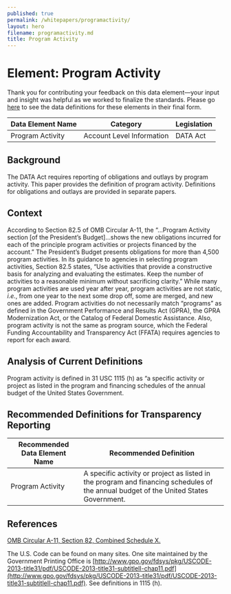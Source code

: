 ```yaml
---
published: true
permalink: /whitepapers/programactivity/
layout: hero
filename: programactivity.md
title: Program Activity
---
```


# Element: Program Activity

Thank you for contributing your feedback on this data element—your input and insight was helpful as we worked to finalize the standards. Please go [here](https://max.gov/maxportal/assets/public/offm/DataStandardsFinal.htm "Federal Spending Transparency Standards") to see the data definitions for these elements in their final form.

<table>
  <thead>
    <tr>
      <th scope ="col">Data Element Name</th>
      <th scope ="col">Category</th>
      <th scope="col">Legislation</th>
    </tr>
  </thead>
  <tr>
    <td>Program Activity</td>
    <td>Account Level Information</td>
    <td>DATA Act</td>
  </tr>
</table>

## Background

The DATA Act requires reporting of obligations and outlays by program activity.  This paper provides the definition of program activity.  Definitions for obligations and outlays are provided in separate papers.

## Context

According to Section 82.5 of OMB Circular A-11, the “…Program Activity section [of the President’s Budget]…shows the new obligations incurred for each of the principle program activities or projects financed by the account.”  The President’s Budget presents obligations for more than 4,500 program activities.  In its guidance to agencies in selecting program activities, Section 82.5 states, “Use activities that provide a constructive basis for analyzing and evaluating the estimates. Keep the number of activities to a reasonable minimum without sacrificing clarity.”  While many program activities are used year after year, program activities are not static, *i.e.*, from one year to the next some drop off, some are merged, and new ones are added.
Program activities do not necessarily match “programs” as defined in the Government Performance and Results Act (GPRA), the GPRA Modernization Act, or the Catalog of Federal Domestic Assistance.  Also, program activity is not the same as program source, which the Federal Funding Accountability and Transparency Act (FFATA) requires agencies to report for each award.

## Analysis of Current Definitions

Program activity is defined in 31 USC 1115 (h) as “a specific activity or project as listed in the program and financing schedules of the annual budget of the United States Government.

## Recommended Definitions for Transparency Reporting

<table>
  <thead>
    <tr>
      <th scope="col">Recommended Data Element Name</th>
      <th scope="col">Recommended Definition</th>
    </tr>
  </thead>
  <tr>
    <td>Program Activity</td>
    <td>A specific activity or project as listed in the program and financing schedules of the annual budget of the United States Government.</td>
  </tr>
</table>

## References

[OMB Circular A-11, Section 82, Combined Schedule X.](https://www.whitehouse.gov/sites/default/files/omb/assets/a11_current_year/s82.pdf)

The U.S. Code can be found on many sites.  One site maintained by the Government Printing Office is [http://www.gpo.gov/fdsys/pkg/USCODE-2013-title31/pdf/USCODE-2013-title31-subtitleII-chap11.pdf](http://www.gpo.gov/fdsys/pkg/USCODE-2013-title31/pdf/USCODE-2013-title31-subtitleII-chap11.pdf).  See definitions in 1115 (h).
